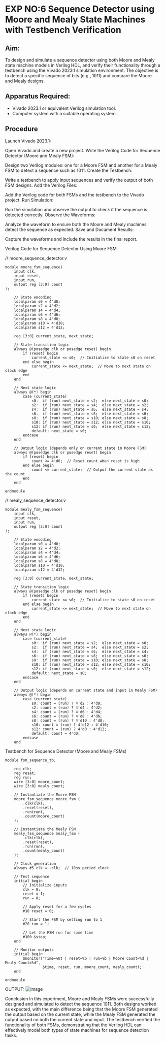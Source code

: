 #  EXP NO:6 Sequence Detector using Moore and Mealy State Machines with Testbench Verification

## Aim:
To design and simulate a sequence detector using both Moore and Mealy state machine models in Verilog HDL, and verify their functionality through a testbench using the Vivado 2023.1 simulation environment. The objective is to detect a specific sequence of bits (e.g., 1011) and compare the Moore and Mealy designs.

## Apparatus Required:
+ Vivado 2023.1 or equivalent Verilog simulation tool.
+ Computer system with a suitable operating system.
## Procedure
Launch Vivado 2023.1:

Open Vivado and create a new project.
Write the Verilog Code for Sequence Detector (Moore and Mealy FSM):

Design two Verilog modules: one for a Moore FSM and another for a Mealy FSM to detect a sequence such as 1011.
Create the Testbench:

Write a testbench to apply input sequences and verify the output of both FSM designs.
Add the Verilog Files:

Add the Verilog code for both FSMs and the testbench to the Vivado project.
Run Simulation:

Run the simulation and observe the output to check if the sequence is detected correctly.
Observe the Waveforms:

Analyze the waveform to ensure both the Moore and Mealy machines detect the sequence as expected.
Save and Document Results:

Capture the waveforms and include the results in the final report.

Verilog Code for Sequence Detector Using Moore FSM

// moore_sequence_detector.v
```
module moore_fsm_sequence(
    input clk,
    input reset,
    input run,
    output reg [3:0] count
);

    // State encoding
    localparam s0 = 4'd0;
    localparam s2 = 4'd2;
    localparam s4 = 4'd4;
    localparam s6 = 4'd6;
    localparam s8 = 4'd8;
    localparam s10 = 4'd10;
    localparam s12 = 4'd12;

    reg [3:0] current_state, next_state;

    // State transition logic
    always @(posedge clk or posedge reset) begin
        if (reset) begin
            current_state <= s0;  // Initialize to state s0 on reset
        end else begin
            current_state <= next_state;  // Move to next state on clock edge
        end
    end

    // Next state logic
    always @(*) begin
        case (current_state)
            s0:  if (run) next_state = s2;  else next_state = s0;
            s2:  if (run) next_state = s4;  else next_state = s2;
            s4:  if (run) next_state = s6;  else next_state = s4;
            s6:  if (run) next_state = s8;  else next_state = s6;
            s8:  if (run) next_state = s10; else next_state = s8;
            s10: if (run) next_state = s12; else next_state = s10;
            s12: if (run) next_state = s0;  else next_state = s12;
            default: next_state = s0;
        endcase
    end

    // Output logic (depends only on current state in Moore FSM)
    always @(posedge clk or posedge reset) begin
        if (reset) begin
            count <= 4'd0;  // Reset count when reset is high
        end else begin
            count <= current_state;  // Output the current state as the count
        end
    end

endmodule
```
// mealy_sequence_detector.v
```
module mealy_fsm_sequence(
    input clk,
    input reset,
    input run,
    output reg [3:0] count
);

    // State encoding
    localparam s0 = 4'd0;
    localparam s2 = 4'd2;
    localparam s4 = 4'd4;
    localparam s6 = 4'd6;
    localparam s8 = 4'd8;
    localparam s10 = 4'd10;
    localparam s12 = 4'd12;

    reg [3:0] current_state, next_state;

    // State transition logic
    always @(posedge clk or posedge reset) begin
        if (reset) begin
            current_state <= s0;  // Initialize to state s0 on reset
        end else begin
            current_state <= next_state;  // Move to next state on clock edge
        end
    end

    // Next state logic
    always @(*) begin
        case (current_state)
            s0:  if (run) next_state = s2;  else next_state = s0;
            s2:  if (run) next_state = s4;  else next_state = s2;
            s4:  if (run) next_state = s6;  else next_state = s4;
            s6:  if (run) next_state = s8;  else next_state = s6;
            s8:  if (run) next_state = s10; else next_state = s8;
            s10: if (run) next_state = s12; else next_state = s10;
            s12: if (run) next_state = s0;  else next_state = s12;
            default: next_state = s0;
        endcase
    end

    // Output logic (depends on current state and input in Mealy FSM)
    always @(*) begin
        case (current_state)
            s0: count = (run) ? 4'd2 : 4'd0;
            s2: count = (run) ? 4'd4 : 4'd2;
            s4: count = (run) ? 4'd6 : 4'd4;
            s6: count = (run) ? 4'd8 : 4'd6;
            s8: count = (run) ? 4'd10 : 4'd8;
            s10: count = (run) ? 4'd12 : 4'd10;
            s12: count = (run) ? 4'd0 : 4'd12;
            default: count = 4'd0;
        endcase
    end
```

Testbench for Sequence Detector (Moore and Mealy FSMs)
```
module fsm_sequence_tb;

    reg clk;
    reg reset;
    reg run;
    wire [3:0] moore_count;
    wire [3:0] mealy_count;

    // Instantiate the Moore FSM
    moore_fsm_sequence moore_fsm (
        .clk(clk),
        .reset(reset),
        .run(run),
        .count(moore_count)
    );

    // Instantiate the Mealy FSM
    mealy_fsm_sequence mealy_fsm (
        .clk(clk),
        .reset(reset),
        .run(run),
        .count(mealy_count)
    );

    // Clock generation
    always #5 clk = ~clk;  // 10ns period clock

    // Test sequence
    initial begin
        // Initialize inputs
        clk = 0;
        reset = 1;
        run = 0;

        // Apply reset for a few cycles
        #10 reset = 0;

        // Start the FSM by setting run to 1
        #20 run = 1;

        // Let the FSM run for some time
        #100 $stop;
    end

    // Monitor outputs
    initial begin
        $monitor("Time=%0t | reset=%b | run=%b | Moore Count=%d | Mealy Count=%d",
                 $time, reset, run, moore_count, mealy_count);
    end

endmodule
```
OUTPUT:
![image](https://github.com/user-attachments/assets/c10f6c08-3e0e-4232-bae3-3ad01f482a98)



Conclusion
In this experiment, Moore and Mealy FSMs were successfully designed and simulated to detect the sequence 1011. Both designs worked as expected, with the main difference being that the Moore FSM generated the output based on the current state, while the Mealy FSM generated the output based on both the current state and input. The testbench verified the functionality of both FSMs, demonstrating that the Verilog HDL can effectively model both types of state machines for sequence detection tasks.
